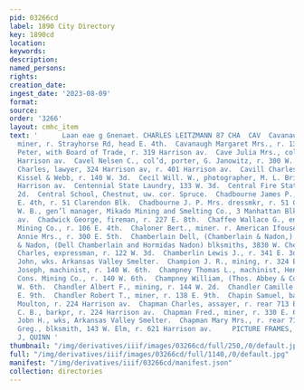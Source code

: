 ```yaml
---
pid: 03266cd
label: 1890 City Directory
key: 1890cd
location: 
keywords: 
description: 
named_persons: 
rights: 
creation_date: 
ingest_date: '2023-08-09'
format: 
source: 
order: '3266'
layout: cmhc_item
text: '      Laan eae g Gnenaet. CHARLES LEITZMANN 87 CHA  CAV  Cavanaugh Edward,
  miner, r. Strayhorse Rd, head E. 4th.  Cavanaugh Margaret Mrs., r. 136 EH. 2d.  Cavanaugh
  Peter, with Board of Trade, r. 319 Harrison av.  Cave Julia Mrs., col’d, r. 808
  Harrison av.  Cavel Nelsen C., col’d, porter, G. Janowitz, r. 300 W. 6th.  Cavender
  Charles, lawyer, 324 Harrison av, r. 401 Harrison av.  Cavill Charles L., barber,
  Kissel & Webb, r. 140 W. 3d.  Cecil Will. W., photographer, M. L. Brisbois, r. 501
  Harrison av.  Centennial State Laundry, 133 W. 3d.  Central Fire Station, 122 E.
  2d.  Central School, Chestnut, uw. cor. Spruce.  Chadbourne James P., barber, 116
  E. 4th, r. 51 Clarendon Blk.  Chadbourne J. P. Mrs. dressmkr, r. 51 Clarendon Blk.  CHADBOURNE
  W. B., gen’l manager, Mikado Mining and Smelting Co., 3 Manhattan Blk, 321 Harrison
  av.  Chadwick George, fireman, r. 227 E. 8th.  Chaffee Wallace G., engineer, Dankin
  Mining Co., r. 106 E. 4th.  Chaloner Bert., miner. r. American Ifouse.  Chamberlain
  Annie Mrs., r. 300 E. 5th.  Chamberlain Dell, (Chamberlain & Nadon,) r. 313 W. Chestnut.  Chamberlain
  & Nadon, (Dell Chamberlain and Hormidas Nadon) blksmiths, 3830 W. Chestnut. :  Chamberlin
  Charles, expressman, r. 122 W. 3d.  Chamberlin Lewis J., r. 341 E. 3d.  Chambers
  John, wks. Arkansas Valley Smelter.  Champion J. R., mining, r. 324 E. 4th.  Champney
  Joseph, machinist, r. 140 W. 6th.  Champney Thomas L., machinist, Henriett and Maid
  Cons. Mining Co., r. 140 W. 6th.  Champney William, (Thos. Abbey & Co..) r. 140
  W. 6th.  Chandler Albert F., mining, r. 144 W. 2d.  Chandler Camille Mrs., r. 138
  E. 9th.  Chandler Robert T., miner, r. 138 E. 9th.  Chapin Samuel, barkpr, J. M.
  Moulton, r. 224 Harrison av.  Chapman Charles, assayer, r. rear 713 E. 4th.  Chapman
  C. B., barkpr, r. 224 Harrison av.  Chapman Fred., miner, r. 330 E. 6th.  Chapman
  Jobn H., wks, Arkansas Valley Smelter.  Chapman Mary Mrs., r. rear 713 E, 4th.  Chaquette
  Greg., blksmith, 143 W. Elm, r. 621 Harrison av.     PICTURE FRAMES, ** $2222" J,
  J, QUINN '
thumbnail: "/img/derivatives/iiif/images/03266cd/full/250,/0/default.jpg"
full: "/img/derivatives/iiif/images/03266cd/full/1140,/0/default.jpg"
manifest: "/img/derivatives/iiif/03266cd/manifest.json"
collection: directories
---
```

